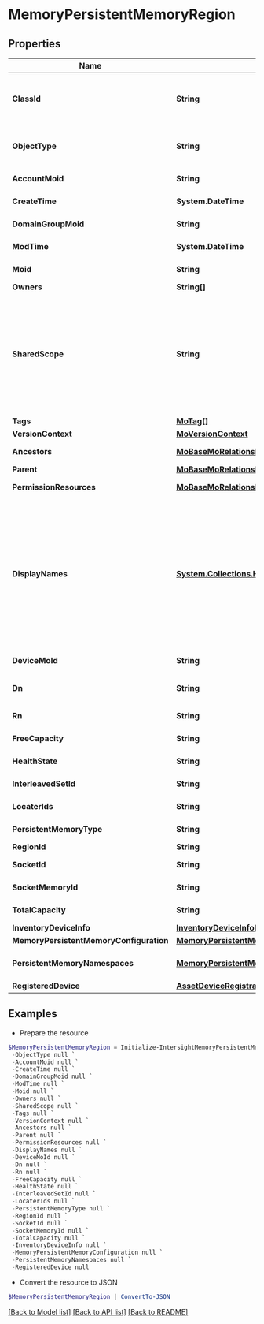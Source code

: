# MemoryPersistentMemoryRegion
## Properties

Name | Type | Description | Notes
------------ | ------------- | ------------- | -------------
**ClassId** | **String** | The fully-qualified name of the instantiated, concrete type. This property is used as a discriminator to identify the type of the payload when marshaling and unmarshaling data. | [default to "memory.PersistentMemoryRegion"]
**ObjectType** | **String** | The fully-qualified name of the instantiated, concrete type. The value should be the same as the &#39;ClassId&#39; property. | [default to "memory.PersistentMemoryRegion"]
**AccountMoid** | **String** | The Account ID for this managed object. | [optional] [readonly] 
**CreateTime** | **System.DateTime** | The time when this managed object was created. | [optional] [readonly] 
**DomainGroupMoid** | **String** | The DomainGroup ID for this managed object. | [optional] [readonly] 
**ModTime** | **System.DateTime** | The time when this managed object was last modified. | [optional] [readonly] 
**Moid** | **String** | The unique identifier of this Managed Object instance. | [optional] 
**Owners** | **String[]** |  | [optional] 
**SharedScope** | **String** | Intersight provides pre-built workflows, tasks and policies to end users through global catalogs. Objects that are made available through global catalogs are said to have a &#39;shared&#39; ownership. Shared objects are either made globally available to all end users or restricted to end users based on their license entitlement. Users can use this property to differentiate the scope (global or a specific license tier) to which a shared MO belongs. | [optional] [readonly] 
**Tags** | [**MoTag[]**](MoTag.md) |  | [optional] 
**VersionContext** | [**MoVersionContext**](MoVersionContext.md) |  | [optional] 
**Ancestors** | [**MoBaseMoRelationship[]**](MoBaseMoRelationship.md) | An array of relationships to moBaseMo resources. | [optional] [readonly] 
**Parent** | [**MoBaseMoRelationship**](MoBaseMoRelationship.md) |  | [optional] 
**PermissionResources** | [**MoBaseMoRelationship[]**](MoBaseMoRelationship.md) | An array of relationships to moBaseMo resources. | [optional] [readonly] 
**DisplayNames** | [**System.Collections.Hashtable**](Array.md) | A set of display names for the MO resource. These names are calculated based on other properties of the MO and potentially properties of Ancestor MOs. Displaynames are intended as a way to provide a normalized user appropriate name for an MO, especially for MOs which do not have a &#39;Name&#39; property, which is the case for much of the inventory discovered from managed targets. There are a limited number of keys, currently &#39;short&#39; and &#39;hierarchical&#39;. The value is an array and clients should use the first element of the array. | [optional] [readonly] 
**DeviceMoId** | **String** | The database identifier of the registered device of an object. | [optional] [readonly] 
**Dn** | **String** | The Distinguished Name unambiguously identifies an object in the system. | [optional] [readonly] 
**Rn** | **String** | The Relative Name uniquely identifies an object within a given context. | [optional] [readonly] 
**FreeCapacity** | **String** | Free capacity in GiB of the Persistent Memory Region. | [optional] [readonly] 
**HealthState** | **String** | Health state of the Persistent Memory Region. | [optional] [readonly] 
**InterleavedSetId** | **String** | ID of the Interleaved Set formed for this Persistent Memory Region. | [optional] [readonly] 
**LocaterIds** | **String** | Set of locator IDs that are included in the Persistent Memory Region. | [optional] [readonly] 
**PersistentMemoryType** | **String** | Persistent Memory type of the Persistent Memory Region. | [optional] [readonly] 
**RegionId** | **String** | ID of the Persistent Memory Region. | [optional] [readonly] 
**SocketId** | **String** | Socket ID of the Persistent Memory Region. | [optional] [readonly] 
**SocketMemoryId** | **String** | Socket Memory ID of the Persistent Memory Region. | [optional] [readonly] 
**TotalCapacity** | **String** | Total capacity in GiB of the Persistent Memory Region. | [optional] [readonly] 
**InventoryDeviceInfo** | [**InventoryDeviceInfoRelationship**](InventoryDeviceInfoRelationship.md) |  | [optional] 
**MemoryPersistentMemoryConfiguration** | [**MemoryPersistentMemoryConfigurationRelationship**](MemoryPersistentMemoryConfigurationRelationship.md) |  | [optional] 
**PersistentMemoryNamespaces** | [**MemoryPersistentMemoryNamespaceRelationship[]**](MemoryPersistentMemoryNamespaceRelationship.md) | An array of relationships to memoryPersistentMemoryNamespace resources. | [optional] [readonly] 
**RegisteredDevice** | [**AssetDeviceRegistrationRelationship**](AssetDeviceRegistrationRelationship.md) |  | [optional] 

## Examples

- Prepare the resource
```powershell
$MemoryPersistentMemoryRegion = Initialize-IntersightMemoryPersistentMemoryRegion  -ClassId null `
 -ObjectType null `
 -AccountMoid null `
 -CreateTime null `
 -DomainGroupMoid null `
 -ModTime null `
 -Moid null `
 -Owners null `
 -SharedScope null `
 -Tags null `
 -VersionContext null `
 -Ancestors null `
 -Parent null `
 -PermissionResources null `
 -DisplayNames null `
 -DeviceMoId null `
 -Dn null `
 -Rn null `
 -FreeCapacity null `
 -HealthState null `
 -InterleavedSetId null `
 -LocaterIds null `
 -PersistentMemoryType null `
 -RegionId null `
 -SocketId null `
 -SocketMemoryId null `
 -TotalCapacity null `
 -InventoryDeviceInfo null `
 -MemoryPersistentMemoryConfiguration null `
 -PersistentMemoryNamespaces null `
 -RegisteredDevice null
```

- Convert the resource to JSON
```powershell
$MemoryPersistentMemoryRegion | ConvertTo-JSON
```

[[Back to Model list]](../README.md#documentation-for-models) [[Back to API list]](../README.md#documentation-for-api-endpoints) [[Back to README]](../README.md)

